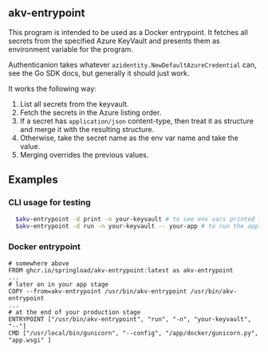 ## akv-entrypoint

This program is intended to be used as a Docker entrypoint. It fetches all secrets from the
specified Azure KeyVault and presents them as environment variable for the program.

Authenticanion takes whatever `azidentity.NewDefaultAzureCredential` can, see the Go SDK docs, but generally it should just work.

It works the following way:

1. List all secrets from the keyvault.
1. Fetch the secrets in the Azure listing order.
1. If a secret has `application/json` content-type, then treat it as structure and merge it with the resulting structure.
1. Otherwise, take the secret name as the env var name and take the value.
1. Merging overrides the previous values.

## Examples

### CLI usage for testing

```bash
  $akv-entrypoint -d print -n your-keyvault # to see env vars printed in JSON
  $akv-entrypoint -d run -n your-keyvault -- your-app # to run the app
```

### Docker entrypoint

```
# somewhere above
FROM ghcr.io/springload/akv-entrypoint:latest as akv-entrypoint
...
# later on in your app stage
COPY --from=akv-entrypoint /usr/bin/akv-entrypoint /usr/bin/akv-entrypoint
...
# at the end of your production stage
ENTRYPOINT ["/usr/bin/akv-entrypoint", "run", "-n", "your-keyvault",  "--"]
CMD ["/usr/local/bin/gunicorn", "--config", "/app/docker/gunicorn.py", "app.wsgi" ]
```
